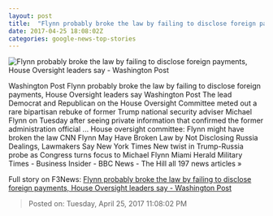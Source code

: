 ```yaml
---
layout: post
title:  "Flynn probably broke the law by failing to disclose foreign payments, House Oversight leaders say - Washington Post"
date: 2017-04-25 18:08:02Z
categories: google-news-top-stories
---
```


![Flynn probably broke the law by failing to disclose foreign payments, House Oversight leaders say - Washington Post](https://img.washingtonpost.com/rf/image_1484w/2010-2019/WashingtonPost/2017/04/25/National-Politics/Images/Foreign_Agents_QA_63535-0233c.jpg)

Washington Post Flynn probably broke the law by failing to disclose foreign payments, House Oversight leaders say Washington Post The lead Democrat and Republican on the House Oversight Committee meted out a rare bipartisan rebuke of former Trump national security adviser Michael Flynn on Tuesday after seeing private information that confirmed the former administration official ... House oversight committee: Flynn might have broken the law CNN Flynn May Have Broken Law by Not Disclosing Russia Dealings, Lawmakers Say New York Times New twist in Trump-Russia probe as Congress turns focus to Michael Flynn Miami Herald Military Times - Business Insider - BBC News - The Hill all 197 news articles »


Full story on F3News: [Flynn probably broke the law by failing to disclose foreign payments, House Oversight leaders say - Washington Post](http://www.f3nws.com/n/VjrZpF)

> Posted on: Tuesday, April 25, 2017 11:08:02 PM

